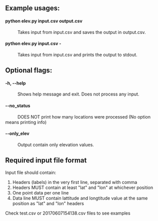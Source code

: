 ## Example usages:
#### python elev.py input.csv output.csv
&nbsp;&nbsp;&nbsp;&nbsp;&nbsp;&nbsp;&nbsp;&nbsp;&nbsp;&nbsp;Takes input from input.csv and saves the output in output.csv.
#### python elev.py input.csv -
&nbsp;&nbsp;&nbsp;&nbsp;&nbsp;&nbsp;&nbsp;&nbsp;&nbsp;&nbsp;Takes input from input.csv and prints the output to stdout.

## Optional flags:

#### -h, --help
&nbsp;&nbsp;&nbsp;&nbsp;&nbsp;&nbsp;&nbsp;&nbsp;&nbsp;&nbsp;Shows help message and exit. Does not process any input.

#### --no_status
&nbsp;&nbsp;&nbsp;&nbsp;&nbsp;&nbsp;&nbsp;&nbsp;&nbsp;&nbsp;DOES NOT print how many locations were processed (No option means printing info)

#### --only_elev
&nbsp;&nbsp;&nbsp;&nbsp;&nbsp;&nbsp;&nbsp;&nbsp;&nbsp;&nbsp;Output contain only elevation values.

## Required input file format

Input file should contain:
1. Headers (labels) in the very first line, separated with comma
2. Headers MUST contain at least "lat" and "lon" at whichever position
3. One point data per one line
4. Data line MUST contain lattitude and longtitude value at the same position as "lat" and "lon" headers

Check test.csv or 20170607154138.csv files to see examples
